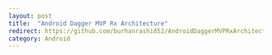 ```yaml
---
layout: post
title:  "Android Dagger MVP Rx Architecture"
redirect: https://github.com/burhanrashid52/AndroidDaggerMVPRxArchitecture
category: Android
---
```

